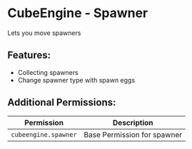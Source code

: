 # CubeEngine - Spawner
Lets you move spawners

## Features:
 - Collecting spawners
 - Change spawner type with spawn eggs

## Additional Permissions:

| Permission | Description |
| --- | --- |
| `cubeengine.spawner` | Base Permission for spawner |